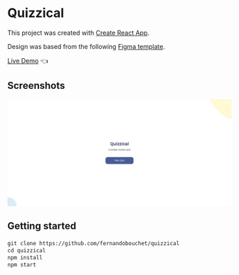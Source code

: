 # Quizzical

This project was created with [Create React App](https://github.com/facebook/create-react-app).

Design was based from the following [Figma template](https://www.figma.com/file/E9S5iPcm10f0RIHK8mCqKL/Quizzical-App?node-id=8%3A2).


[Live Demo](https://fernandobouchet.github.io/quizzical/) :point_left:


## Screenshots

![App Screenshot](https://github.com/fernandobouchet/quizzical/blob/main/quizzical_preview.jpg?raw=true)

## Getting started

```
git clone https://github.com/fernandobouchet/quizzical
cd quizzical
npm install
npm start
```
